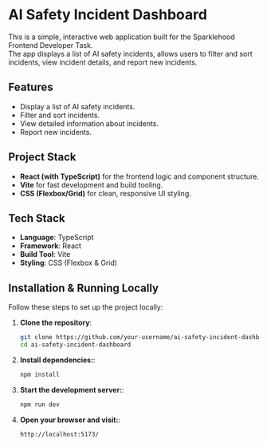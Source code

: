 # AI Safety Incident Dashboard

This is a simple, interactive web application built for the Sparklehood Frontend Developer Task.  
The app displays a list of AI safety incidents, allows users to filter and sort incidents, view incident details, and report new incidents.

## Features

- Display a list of AI safety incidents.
- Filter and sort incidents.
- View detailed information about incidents.
- Report new incidents.

## Project Stack

- **React (with TypeScript)** for the frontend logic and component structure.
- **Vite** for fast development and build tooling.
- **CSS (Flexbox/Grid)** for clean, responsive UI styling.

## Tech Stack

- **Language**: TypeScript  
- **Framework**: React  
- **Build Tool**: Vite  
- **Styling**: CSS (Flexbox & Grid)

## Installation & Running Locally

Follow these steps to set up the project locally:

1. **Clone the repository**:

   ```bash
   git clone https://github.com/your-username/ai-safety-incident-dashboard.git
   cd ai-safety-incident-dashboard

2. **Install dependencies:**:

   ```bash
   npm install

3. **Start the development server:**:

   ```bash
   npm run dev

4. **Open your browser and visit:**:

   ```bash
   http://localhost:5173/

